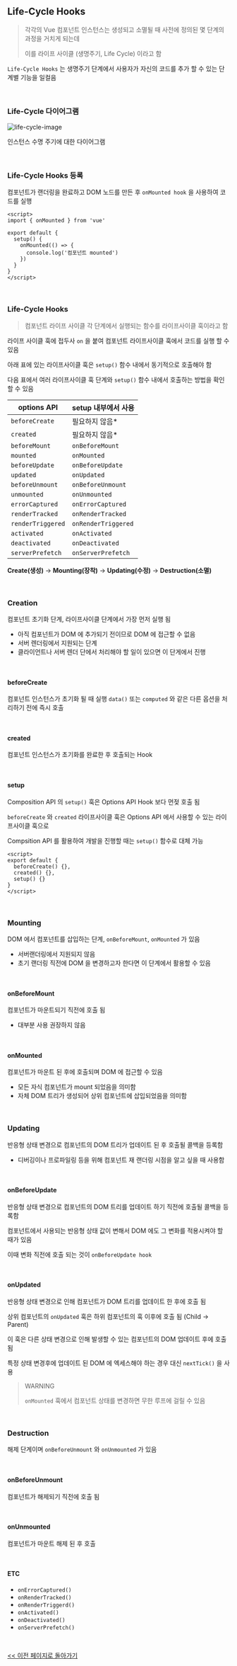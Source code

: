 ## Life-Cycle Hooks

> 각각의 Vue 컴포넌트 인스턴스는 생성되고 소멸될 때 사전에 정의된 몇 단계의 과정을 거치게 되는데
>
> 이를 라이프 사이클 (생명주기, Life Cycle) 이라고 함

`Life-Cycle Hooks` 는 생명주기 단계에서 사용자가 자신의 코드를 추가 할 수 있는 단계별 기능을 일컬음

<br/>

### Life-Cycle 다이어그램

![life-cycle-image](./images/image-08.png)

인스턴스 수명 주기에 대한 다이어그램

<br/>

### Life-Cycle Hooks 등록

컴포넌트가 랜더링을 완료하고 DOM 노드를 만든 후 `onMounted hook` 을 사용하여 코드를 실행

```vue
<script>
import { onMounted } from 'vue'

export default {
  setup() {
    onMounted(() => {
      console.log('컴포넌트 mounted')
    })
  }
}
</script>
```

<br/>

### Life-Cycle Hooks

> 컴포넌트 라이프 사이클 각 단계에서 실행되는 함수를 라이프사이클 훅이라고 함

라이프 사이클 훅에 접두사 `on` 을 붙여 컴포넌트 라이프사이클 훅에서 코드를 실행 할 수 있음

아래 표에 있는 라이프사이클 훅은 `setup()` 함수 내에서 동기적으로 호출해야 함

다음 표에서 여러 라이프사이클 훅 단계와 `setup()` 함수 내에서 호출하는 방법을 확인할 수 있음

| options API       | setup 내부에서 사용 |
| ----------------- | ------------------- |
| `beforeCreate`    | 필요하지 않음\*     |
| `created`         | 필요하지 않음\*     |
| `beforeMount`     | `onBeforeMount`     |
| `mounted`         | `onMounted`         |
| `beforeUpdate`    | `onBeforeUpdate`    |
| `updated`         | `onUpdated`         |
| `beforeUnmount`   | `onBeforeUnmount`   |
| `unmounted`       | `onUnmounted`       |
| `errorCaptured`   | `onErrorCaptured`   |
| `renderTracked`   | `onRenderTracked`   |
| `renderTriggered` | `onRenderTriggered` |
| `activated`       | `onActivated`       |
| `deactivated`     | `onDeactivated`     |
| `serverPrefetch`  | `onServerPrefetch`  |

**Create(생성)** -> **Mounting(장착)** -> **Updating(수정)** -> **Destruction(소멸)**

<br/>

### Creation

컴포넌트 초기화 단계, 라이프사이클 단계에서 가장 먼저 실행 됨

- 아직 컴포넌트가 DOM 에 추가되기 전이므로 DOM 에 접근할 수 없음
- 서버 렌더링에서 지원되는 단계
- 클라이언트나 서버 렌더 단에서 처리해야 할 일이 있으면 이 단게에서 진행

<br/>

#### beforeCreate

컴포넌트 인스턴스가 초기화 될 때 실행 `data()` 또는 `computed` 와 같은 다른 옵션을 처리하기 전에 즉시 호출

<br/>

#### created

컴포넌트 인스턴스가 초기화를 완료한 후 호출되는 Hook

<br/>

#### setup

Composition API 의 `setup()` 훅은 Options API Hook 보다 먼젖 호출 됨

`beforeCreate` 와 `created` 라이프사이클 훅은 Options API 에서 사용할 수 있는 라이프사이클 훅으로

Compsition API 를 활용하여 개발을 진행할 때는 `setup()` 함수로 대체 가능

```vue
<script>
export default {
  beforeCreate() {},
  created() {},
  setup() {}
}
</script>
```

<br/>

### Mounting

DOM 에서 컴포넌트를 삽입하는 단계, `onBeforeMount`, `onMounted` 가 있음

- 서버랜더링에서 지원되지 않음
- 초기 랜더링 직전에 DOM 을 변경하고자 한다면 이 단계에서 활용할 수 있음

<br/>

#### onBeforeMount

컴포넌트가 마운트되기 직전에 호출 됨

- 대부분 사용 권장하지 않음

<br/>

#### onMounted

컴포넌트가 마운트 된 후에 호출되며 DOM 에 접근할 수 있음

- 모든 자식 컴포넌트가 mount 되었음을 의미함
- 자체 DOM 트리가 생성되어 상위 컴포넌트에 삽입되었음을 의미함

<br/>

### Updating

반응형 상태 변경으로 컴포넌트의 DOM 트리가 업데이트 된 후 호출될 콜백을 등록함

- 디버깅이나 프로파일링 등을 위해 컴포넌트 재 랜더링 시점을 알고 싶을 때 사용함

<br/>

#### onBeforeUpdate

반응형 상태 변경으로 컴포넌트의 DOM 트리를 업데이트 하기 직전에 호출될 콜백을 등록함

컴포넌트에서 사용되는 반응형 상태 값이 변해서 DOM 에도 그 변화를 적용시켜야 할 때가 있음

이때 변화 직전에 호출 되는 것이 `onBeforeUpdate hook`

<br/>

#### onUpdated

반응형 상태 변경으로 인해 컴포넌트가 DOM 트리를 업데이트 한 후에 호출 됨

상위 컴포넌트의 `onUpdated` 훅은 하위 컴포넌트의 훅 이후에 호출 됨 (Child -> Parent)

이 훅은 다른 상태 변경으로 인해 발생할 수 있는 컴포넌트의 DOM 업데이트 후에 호출 됨

특정 상태 변경후에 업데이트 된 DOM 에 엑세스해야 하는 경우 대신 `nextTick()` 을 사용

> WARNING
>
> `onMounted` 훅에서 컴포넌트 상태를 변경하면 무한 루프에 걸릴 수 있음

<br/>

### Destruction

해제 단계이며 `onBeforeUnmount` 와 `onUnmounted` 가 있음

<br/>

#### onBeforeUnmount

컴포넌트가 해제되기 직전에 호출 됨

<br/>

#### onUnmounted

컴포넌트가 마운트 해제 된 후 호출

<br/>

#### ETC

- `onErrorCaptured()`
- `onRenderTracked()`
- `onRenderTriggerd()`
- `onActivated()`
- `onDeactivated()`
- `onServerPrefetch()`

<br/>

[<< 이전 페이지로 돌아가기](../../README.md)
